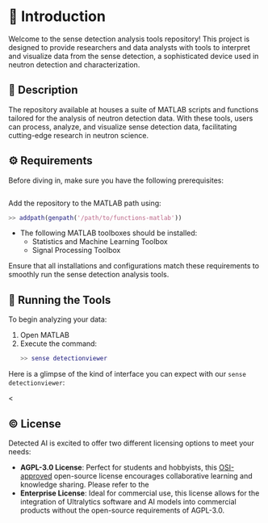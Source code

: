 


# 🌟 Introduction

Welcome to the sense detection analysis tools repository! This project is designed to provide researchers and data analysts with tools to interpret and visualize data from the sense detection, a sophisticated device used in neutron detection and characterization.


## 📜 Description

The repository available at houses a suite of MATLAB scripts and functions tailored for the analysis of neutron detection data. With these tools, users can process, analyze, and visualize sense detection data, facilitating cutting-edge research in neutron science.

## ⚙️ Requirements

Before diving in, make sure you have the following prerequisites:

  ```bash
  
  ```
  Add the repository to the MATLAB path using:
  ```matlab
  >> addpath(genpath('/path/to/functions-matlab'))
  ```
- The following MATLAB toolboxes should be installed:
  - Statistics and Machine Learning Toolbox
  - Signal Processing Toolbox

Ensure that all installations and configurations match these requirements to smoothly run the sense detection analysis tools.

## 🏃 Running the Tools

To begin analyzing your data:

1. Open MATLAB
2. Execute the command:
   ```matlab
   >> sense detectionviewer
   ```

Here is a glimpse of the kind of interface you can expect with our `sense detectionviewer`:






<

## ©️ License

Detected AI is excited to offer two different licensing options to meet your needs:

- **AGPL-3.0 License**: Perfect for students and hobbyists, this [OSI-approved](https://opensource.org/license) open-source license encourages collaborative learning and knowledge sharing. Please refer to the
- **Enterprise License**: Ideal for commercial use, this license allows for the integration of Ultralytics software and AI models into commercial products without the open-source requirements of AGPL-3.0. 



